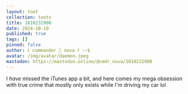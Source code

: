 ```yaml
---
layout: toot
collection: toots
title: 1010232900
date: 2024-10-10
published: true
tags: []
pinned: false
author: ⸸ commander ░ nova ⸸ :~$
avatar: /img/avatar/daemon.jpeg
mastodon: https://mastodon.online/@cmdr_nova/1010232900
---
```


I *have* missed the iTunes app a bit, and here comes my mega obsession with true crime that mostly only exists while I'm driving my car lol
